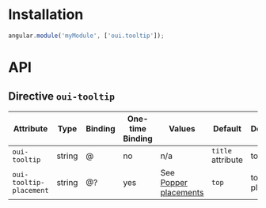 # Installation

```js
angular.module('myModule', ['oui.tooltip']);
```

# API

## Directive `oui-tooltip`

| Attribute                 | Type      | Binding   | One-time Binding  | Values                                                                                        | Default           | Description
| ----                      | ----      | ----      | ----              | ----                                                                                          | ----              | ----
| `oui-tooltip`             | string    | @         | no                | n/a                                                                                           | `title` attribute | tooltip text
| `oui-tooltip-placement`   | string    | @?        | yes               | See [Popper placements](https://popper.js.org/popper-documentation.html#Popper.placements)    | `top`             | tooltip placement
